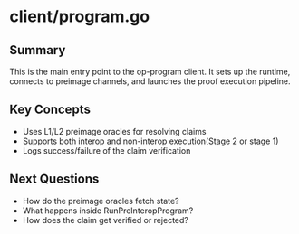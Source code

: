 # client/program.go

## Summary
This is the main entry point to the op-program client. It sets up the runtime, connects to preimage channels, and launches the proof execution pipeline.

## Key Concepts
- Uses L1/L2 preimage oracles for resolving claims
- Supports both interop and non-interop execution(Stage 2 or stage 1)
- Logs success/failure of the claim verification

## Next Questions
- How do the preimage oracles fetch state?
- What happens inside RunPreInteropProgram?
- How does the claim get verified or rejected?
